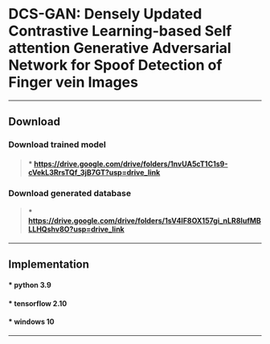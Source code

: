 # DCS-GAN: Densely Updated Contrastive Learning-based Self attention Generative Adversarial Network   for Spoof Detection of Finger vein Images
-----------------------------------------------------------------------------------------------------------------------------

## Download


### Download trained model

>#### * https://drive.google.com/drive/folders/1nvUA5cT1C1s9-cVekL3RrsTQf_3jB7GT?usp=drive_link


### Download generated database

>#### * https://drive.google.com/drive/folders/1sV4lF8OX157gi_nLR8IufMBLLHQshv8O?usp=drive_link

-----------------------------------------------------------------------------------------------------------------------------

## Implementation


#### * python 3.9

#### * tensorflow 2.10

#### * windows 10

-----------------------------------------------------------------------------------------------------------------------------
